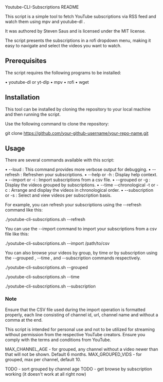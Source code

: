  Youtube-CLI-Subscriptions README 
 
 This script is a simple tool to fetch YouTube subscriptions via RSS feed and watch them using mpv and youtube-dl . 
 
 It was authored by Steven Saus and is licensed under the MIT license. 
 
 The script presents the subscriptions in a rofi dropdown menu, making it easy to navigate and select the videos you want to watch.
 
 ## Prerequisites
 
 The script requires the following programs to be installed: 
 
 • youtube-dl or yt-dlp 
 • mpv 
 • rofi 
 • wget 
 
 ## Installation 
 
 This tool can be installed by cloning the repository to your local machine and then running the script. 
 
 Use the following command to clone the repository: 
 
git clone https://github.com/your-github-username/your-repo-name.git 
 
 ## Usage
 
 There are several commands available with this script: 
 
 • --loud : This command provides more verbose output for debugging.
 • --refresh : Refreshen your subscriptions.
 • --help or -h : Display help context. 
 • --import or -i : Import subscriptions from a csv file. 
 • --grouped or -g : Display the videos grouped by subscriptions. 
 • --time --chronological -t or -c : Arrange and display the videos in chronological order. 
 • --subscription or -s : Select and view videos per subscription basis.
 
 For example, you can refresh your subscriptions using the --refresh command like this:
 
./youtube-cli-subscriptions.sh --refresh 
 
 You can use the --import command to import your subscriptions from a csv file like this: 
 
./youtube-cli-subscriptions.sh --import /path/to/csv 
 
 You can also browse your videos by group, by time or by subscription using the --grouped , --time , and --subscription commands respectively. 
 
./youtube-cli-subscriptions.sh --grouped 
 
./youtube-cli-subscriptions.sh --time 
 
./youtube-cli-subscriptions.sh --subscription 
 
 ### Note
 
 Ensure that the CSV file used during the import operation is formatted properly, each line consisting of channel id, url, channel name and without a comma at 
 the end.
 
 This script is intended for personal use and not to be utilized for streaming without permission from the respective YouTube creators. Ensure you comply with 
 the terms and conditions from YouTube.
 
MAX_CHANNEL_AGE - for grouped, any channel without a video newer than that will not be shown. Default 6 months.
MAX_GROUPED_VIDS - for grouped, max per channel, default 10.

TODO - sort grouped by channel age
TODO - get browse by subscription working (it doesn't work at all right now)
